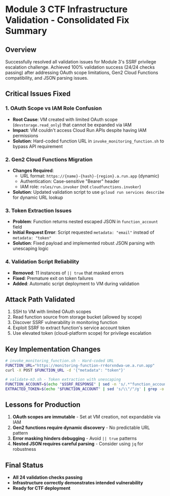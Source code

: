 # Module 3 CTF Infrastructure Validation - Consolidated Fix Summary

## Overview
Successfully resolved all validation issues for Module 3's SSRF privilege escalation challenge. Achieved 100% validation success (24/24 checks passing) after addressing OAuth scope limitations, Gen2 Cloud Functions compatibility, and JSON parsing issues.

## Critical Issues Fixed

### 1. **OAuth Scope vs IAM Role Confusion**
- **Root Cause**: VM created with limited OAuth scope (`devstorage.read_only`) that cannot be expanded via IAM
- **Impact**: VM couldn't access Cloud Run APIs despite having IAM permissions
- **Solution**: Hard-coded function URL in `invoke_monitoring_function.sh` to bypass API requirement

### 2. **Gen2 Cloud Functions Migration**
- **Changes Required**:
  - URL format: `https://{name}-{hash}-{region}.a.run.app` (dynamic)
  - Authentication: Case-sensitive "Bearer" header
  - IAM role: `roles/run.invoker` (not `cloudfunctions.invoker`)
- **Solution**: Updated validation script to use `gcloud run services describe` for dynamic URL lookup

### 3. **Token Extraction Issues**
- **Problem**: Function returns nested escaped JSON in `function_account` field
- **Initial Request Error**: Script requested `metadata: "email"` instead of `metadata: "token"`
- **Solution**: Fixed payload and implemented robust JSON parsing with unescaping logic

### 4. **Validation Script Reliability**
- **Removed**: 11 instances of `|| true` that masked errors
- **Fixed**: Premature exit on token failures
- **Added**: Automatic script deployment to VM during validation

## Attack Path Validated
1. SSH to VM with limited OAuth scopes
2. Read function source from storage bucket (allowed by scope)
3. Discover SSRF vulnerability in monitoring function
4. Exploit SSRF to extract function's service account token
5. Use elevated token (cloud-platform scope) for privilege escalation

## Key Implementation Changes

```bash
# invoke_monitoring_function.sh - Hard-coded URL
FUNCTION_URL="https://monitoring-function-rr4orxndwa-ue.a.run.app"
curl -X POST $FUNCTION_URL -d '{"metadata": "token"}'

# validate-m3.sh - Token extraction with unescaping
FUNCTION_ACCOUNT=$(echo "$SSRF_RESPONSE" | sed -n 's/.*"function_account": "\(.*\)".*/\1/p')
EXTRACTED_TOKEN=$(echo "$FUNCTION_ACCOUNT" | sed 's/\\"/"/g' | grep -o '"access_token":"[^"]*"' | cut -d'"' -f4)
```

## Lessons for Production
1. **OAuth scopes are immutable** - Set at VM creation, not expandable via IAM
2. **Gen2 functions require dynamic discovery** - No predictable URL pattern
3. **Error masking hinders debugging** - Avoid `|| true` patterns
4. **Nested JSON requires careful parsing** - Consider using `jq` for robustness

## Final Status
- **All 24 validation checks passing**
- **Infrastructure correctly demonstrates intended vulnerability**
- **Ready for CTF deployment**